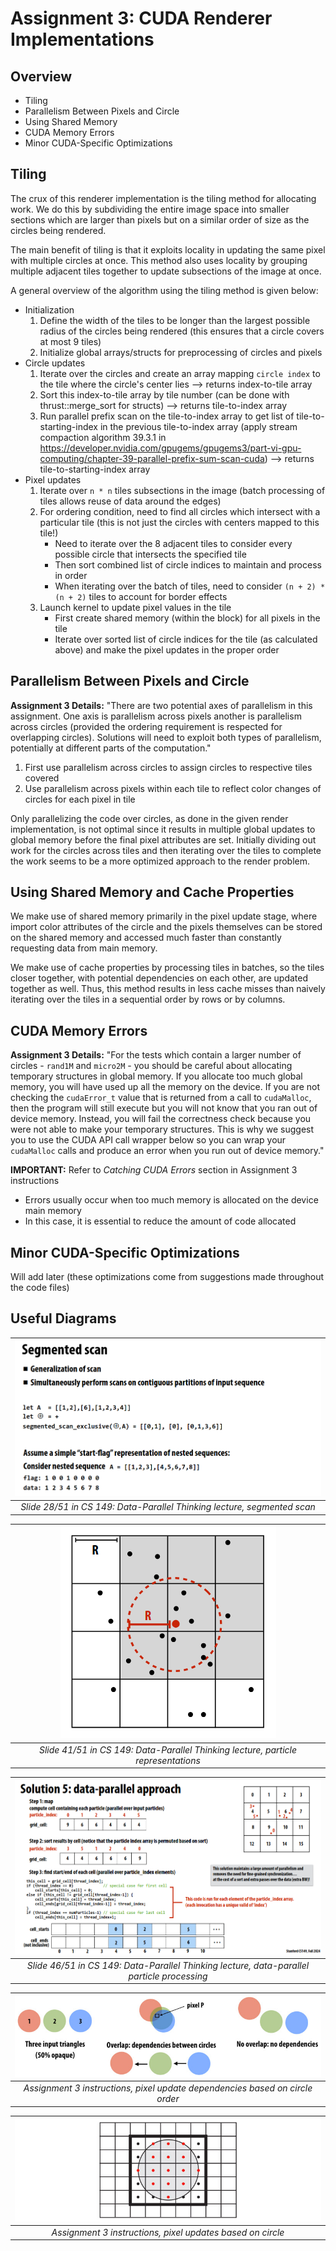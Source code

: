 # Assignment 3: CUDA Renderer Implementations

## Overview
- Tiling
- Parallelism Between Pixels and Circle
- Using Shared Memory
- CUDA Memory Errors
- Minor CUDA-Specific Optimizations

## Tiling
The crux of this renderer implementation is the tiling method for allocating work. We do this by subdividing the entire image space into smaller sections which are larger than pixels but on a similar order of size as the circles being rendered.

The main benefit of tiling is that it exploits locality in updating the same pixel with multiple circles at once. This method also uses locality by grouping multiple adjacent tiles together to update subsections of the image at once.

A general overview of the algorithm using the tiling method is given below:

- Initialization
    1. Define the width of the tiles to be longer than the largest possible radius of the circles being rendered (this ensures that a circle covers at most 9 tiles)
    2. Initialize global arrays/structs for preprocessing of circles and pixels
- Circle updates
    1. Iterate over the circles and create an array mapping `circle index` to the tile where the circle's center lies --> returns index-to-tile array
    2. Sort this index-to-tile array by tile number (can be done with thrust::merge_sort for structs) --> returns tile-to-index array
    3. Run parallel prefix scan on the tile-to-index array to get list of tile-to-starting-index in the previous tile-to-index array (apply stream compaction algorithm 39.3.1 in https://developer.nvidia.com/gpugems/gpugems3/part-vi-gpu-computing/chapter-39-parallel-prefix-sum-scan-cuda) --> returns tile-to-starting-index array
- Pixel updates
    1. Iterate over `n * n` tiles subsections in the image (batch processing of tiles allows reuse of data around the edges)
    2. For ordering condition, need to find all circles which intersect with a particular tile (this is not just the circles with centers mapped to this tile!)
        - Need to iterate over the 8 adjacent tiles to consider every possible circle that intersects the specified tile
        - Then sort combined list of circle indices to maintain and process in order
        - When iterating over the batch of tiles, need to consider `(n + 2) * (n + 2)` tiles to account for border effects
    3. Launch kernel to update pixel values in the tile
        - First create shared memory (within the block) for all pixels in the tile
        - Iterate over sorted list of circle indices for the tile (as calculated above) and make the pixel updates in the proper order

<!--
This doesn't seem to be a good idea in implementation compared to the cache benefits of batch tiles launches

## Sorting of Tiles
The current proposed method of processing tiles is based on locality, by launching kernels on the batch set of tiles in an `n * n` subsection of tiles. However, some issues with this method, at least in certain scenarios, is the fact that the work is not necessarily evenly split over tiles in a subsection (for example, one tile in a subsection of tiles can have no circle intersections and thus no pixel updates, while a tile next to it could have a lot of circle updates).

With this in mind, one potential workaround is to sort the tiles by the total  -->

## Parallelism Between Pixels and Circle
**Assignment 3 Details:** "There are two potential axes of parallelism in this assignment. One axis is parallelism across pixels another is parallelism across circles (provided the ordering requirement is respected for overlapping circles). Solutions will need to exploit both types of parallelism, potentially at different parts of the computation."

1. First use parallelism across circles to assign circles to respective tiles covered
2. Use parallelism across pixels within each tile to reflect color changes of circles for each pixel in tile

Only parallelizing the code over circles, as done in the given render implementation, is not optimal since it results in multiple global updates to global memory before the final pixel attributes are set. Initially dividing out work for the circles across tiles and then iterating over the tiles to complete the work seems to be a more optimized approach to the render problem.

## Using Shared Memory and Cache Properties

We make use of shared memory primarily in the pixel update stage, where import color attributes of the circle and the pixels themselves can be stored on the shared memory and accessed much faster than constantly requesting data from main memory.

We make use of cache properties by processing tiles in batches, so the tiles closer together, with potential dependencies on each other, are updated together as well. Thus, this method results in less cache misses than naively iterating over the tiles in a sequential order by rows or by columns.

## CUDA Memory Errors
**Assignment 3 Details:** "For the tests which contain a larger number of circles - `rand1M` and `micro2M` - you should be careful about allocating temporary structures in global memory. If you allocate too much global memory, you will have used up all the memory on the device. If you are not checking the `cudaError_t` value that is returned from a call to `cudaMalloc`, then the program will still execute but you will not know that you ran out of device memory. Instead, you will fail the correctness check because you were not able to make your temporary structures. This is why we suggest you to use the CUDA API call wrapper below so you can wrap your `cudaMalloc` calls and produce an error when you run out of device memory."

**IMPORTANT:** Refer to *Catching CUDA Errors* section in Assignment 3 instructions
- Errors usually occur when too much memory is allocated on the device main memory
- In this case, it is essential to reduce the amount of code allocated 

## Minor CUDA-Specific Optimizations
Will add later (these optimizations come from suggestions made throughout the code files)

## Useful Diagrams
| ![](<Screenshot from 2024-11-10 03-59-48.png>) |
|:--:| 
| *Slide 28/51 in CS 149: Data-Parallel Thinking lecture, segmented scan* |

| ![](<Screenshot from 2024-11-10 03-39-18.png>) |
|:--:| 
| *Slide 41/51 in CS 149: Data-Parallel Thinking lecture, particle representations* |

| ![](<Screenshot from 2024-11-10 04-01-56.png>) |
|:--:| 
| *Slide 46/51 in CS 149: Data-Parallel Thinking lecture, data-parallel particle processing* |


| ![](image.png) |
|:--:| 
| *Assignment 3 instructions, pixel update dependencies based on circle order* |

| ![](image-1.png) |
|:--:| 
| *Assignment 3 instructions, pixel updates based on circle* |